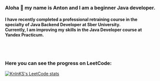 ### Aloha 👋 my name is Anton and I am a beginner Java developer. <br />
#### I have recently completed a professional retraining course in the specialty of Java Backend Developer at Sber University.<br />  Currently, I am improving my skills in the Java Developer course at Yandex Practicum. <br />

<br><br />
### Here you can see the progress on LeetCode:
[![KnlnKS's LeetCode stats](https://leetcode-stats-six.vercel.app/api?username=lap-lik&theme=dark)](https://github.com/KnlnKS/leetcode-stats)
<!--
**lap-lik/lap-lik** is a ✨ _special_ ✨ repository because its `README.md` (this file) appears on your GitHub profile.

Here are some ideas to get you started:

- 🔭 I’m currently working on ...
- 🌱 I’m currently learning ...
- 👯 I’m looking to collaborate on ...
- 🤔 I’m looking for help with ...
- 💬 Ask me about ...
- 📫 How to reach me: ...
- 😄 Pronouns: ...
- ⚡ Fun fact: ...
-->

